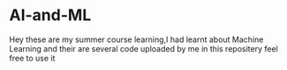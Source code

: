 # AI-and-ML
Hey these are my summer course learning,I had learnt about Machine Learning and their are several code uploaded by me in this repositery feel free to use it

